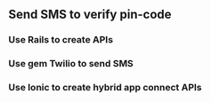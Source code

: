 ## Send SMS to verify pin-code

### Use Rails to create APIs

### Use gem Twilio to send SMS

### Use Ionic to create hybrid app connect APIs
